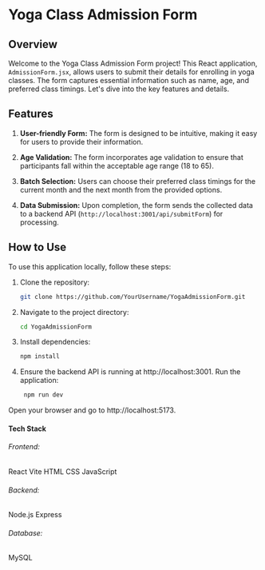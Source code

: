 # Yoga Class Admission Form

## Overview

Welcome to the Yoga Class Admission Form project! This React application, `AdmissionForm.jsx`, allows users to submit their details for enrolling in yoga classes. The form captures essential information such as name, age, and preferred class timings. Let's dive into the key features and details.

## Features

1. **User-friendly Form:** The form is designed to be intuitive, making it easy for users to provide their information.

2. **Age Validation:** The form incorporates age validation to ensure that participants fall within the acceptable age range (18 to 65).

3. **Batch Selection:** Users can choose their preferred class timings for the current month and the next month from the provided options.

4. **Data Submission:** Upon completion, the form sends the collected data to a backend API (`http://localhost:3001/api/submitForm`) for processing.

## How to Use

To use this application locally, follow these steps:

1. Clone the repository:
   ```bash
   git clone https://github.com/YourUsername/YogaAdmissionForm.git
2. Navigate to the project directory:
   ```bash
   cd YogaAdmissionForm

3. Install dependencies:

   ```bash
   npm install

4. Ensure the backend API is running at http://localhost:3001.
    Run the application:
   ```bash
    npm run dev

Open your browser and go to http://localhost:5173.

#### Tech Stack
###### Frontend:
React
Vite
HTML
CSS
JavaScript

###### Backend:
Node.js
Express

###### Database:
MySQL


